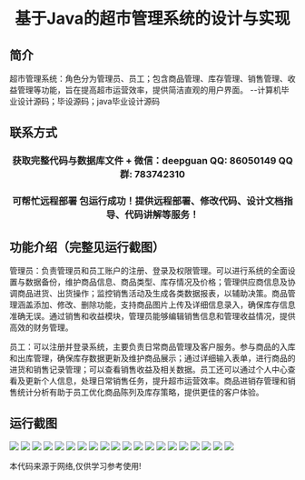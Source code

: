 <p><h1 align="center">基于Java的超市管理系统的设计与实现</h1></p>

## 简介
超市管理系统：角色分为管理员、员工；包含商品管理、库存管理、销售管理、收益管理等功能，旨在提高超市运营效率，提供简洁直观的用户界面。    --计算机毕业设计源码；毕设源码；java毕业设计源码


## 联系方式
<p><h3 align="center">获取完整代码与数据库文件 + 微信：deepguan QQ: 86050149 QQ群: 783742310</h3></p>
<p><h3 align="center">可帮忙远程部署 包运行成功！提供远程部署、修改代码、设计文档指导、代码讲解等服务！</h3></p>

## 功能介绍（完整见运行截图）
管理员：负责管理员和员工账户的注册、登录及权限管理。可以进行系统的全面设置与数据备份，维护商品信息、商品类型、库存情况及价格；管理供应商信息及协调商品进货、出货操作；监控销售活动及生成各类数据报表，以辅助决策。商品管理涵盖添加、修改、删除功能，支持商品图片上传及详细信息录入，确保库存信息准确无误。通过销售和收益模块，管理员能够编辑销售信息和管理收益情况，提供高效的财务管理。

员工：可以注册并登录系统，主要负责日常商品管理及客户服务。参与商品的入库和出库管理，确保库存数据更新及维护商品展示；通过详细输入表单，进行商品的进货和销售记录管理；可以查看销售收益及相关数据。员工还可以通过个人中心查看及更新个人信息，处理日常销售任务，提升超市运营效率。商品进销存管理和销售统计分析有助于员工优化商品陈列及库存策略，提供更佳的客户体验。


## 运行截图
![](img/001.jpg)
![](img/002.jpg)
![](img/003.jpg)
![](img/004.jpg)
![](img/005.jpg)
![](img/006.jpg)
![](img/007.jpg)
![](img/008.jpg)
![](img/009.jpg)
![](img/010.jpg)
![](img/011.jpg)
![](img/012.jpg)
![](img/013.jpg)
![](img/014.jpg)
![](img/015.jpg)
![](img/016.jpg)
![](img/017.jpg)
![](img/018.jpg)
![](img/019.jpg)
![](img/020.jpg)

<p>本代码来源于网络,仅供学习参考使用!</p>
